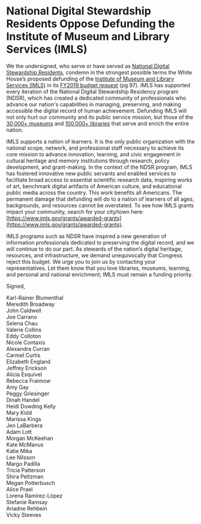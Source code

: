 # National Digital Stewardship Residents Oppose Defunding the Institute of Museum and Library Services (IMLS)

We the undersigned, who serve or have served as [National Digital Stewardship Residents](https://ndsr-program.org/), condemn in the strongest possible terms the White House’s proposed defunding of the [Institute of Museum and Library Services (IMLS)](https://www.imls.gov/) in its [FY2019 budget request](http://web.archive.org/web/20180212214347/https://www.whitehouse.gov/wp-content/uploads/2018/02/msar-fy2019.pdf) (pg 97). IMLS has supported every iteration of the National Digital Stewardship Residency program (NDSR), which has created a dedicated community of professionals who advance our nation's capabilities in managing, preserving, and making accessible the digital record of human achievement. Defunding IMLS will not only hurt our community and its public service mission, but those of the [30,000+ museums](https://www.imls.gov/research-evaluation/data-collection/museum-universe-data-file) and [100,000+ libraries](http://www.ala.org/tools/libfactsheets/alalibraryfactsheet01) that serve and enrich the entire nation. 

IMLS supports a nation of learners. It is the only public organization with the national scope, network, and professional staff necessary to achieve its core mission to advance innovation, learning, and civic engagement in cultural heritage and memory institutions through research, policy development, and grant-making. In the context of the NDSR program, IMLS has fostered innovative new public servants and enabled services to facilitate broad access to essential scientific research data, inspiring works of art, benchmark digital artifacts of American culture, and educational public media across the country. This work benefits all Americans. The permanent damage that defunding will do to a nation of learners of all ages, backgrounds, and resources cannot be overstated. To see how IMLS grants impact your community, search for your city/town here: [https://www.imls.gov/grants/awarded-grants](https://www.imls.gov/grants/awarded-grants). 

IMLS programs such as NDSR have inspired a new generation of information professionals dedicated to preserving the digital record, and we will continue to do our part. As stewards of the nation’s digital heritage, resources, and infrastructure, we demand unequivocally that Congress reject this budget. We urge you to join us by contacting your representatives. Let them know that you love libraries, museums, learning, and personal and national enrichment; IMLS must remain a funding priority.

Signed,

Karl-Rainer Blumenthal<br>
Meredith Broadway<br>
John Caldwell<br>
Joe Carrano<br>
Selena Chau<br>
Valerie Collins<br>
Eddy Colloton<br>
Nicole Contaxis<br>
Alexandra Curran<br>
Carmel Curtis<br>
Elizabeth England<br>
Jeffrey Erickson<br>
Alicia Esquivel<br>
Rebecca Fraimow<br>
Amy Gay<br>
Peggy Griesinger<br>
Dinah Handel<br>
Heidi Dowding Kelly<br>
Mary Kidd<br>
Marissa Kings<br>
Jen LaBarbera<br>
Adam Lott<br>
Morgan McKeehan<br>
Kate McManus<br>
Katie Mika<br>
Lee Nilsson<br>
Margo Padilla<br>
Tricia Patterson<br>
Shira Peltzman<br> 
Megan Potterbusch<br>
Alice Prael<br>
Lorena Ramírez-López<br>
Stefanie Ramsay<br>
Ariadne Rehbein<br>
Vicky Steeves<br>
